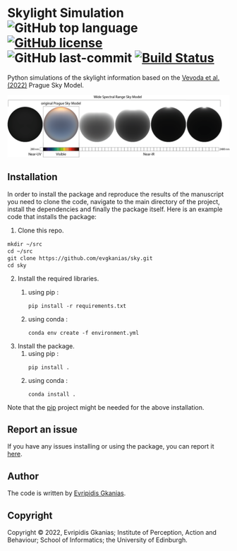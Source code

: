# Skylight Simulation ![GitHub top language](https://img.shields.io/github/languages/top/evgkanias/sky) [![GitHub license](https://img.shields.io/github/license/evgkanias/sky)](https://github.com/evgkanias/sky/blob/main/LICENSE) ![GitHub last-commit](https://img.shields.io/github/last-commit/evgkanias/sky) <a href="https://app.travis-ci.com/evgkanias/sky" target="_blank">![Build Status](https://app.travis-ci.com/evgkanias/sky.svg?branch=main)</a>

Python simulations of the skylight information based on the
[Vevoda et al. (2022)](https://cgg.mff.cuni.cz/publications/infrared-skymodel-2022/) Prague Sky Model.

![vevoda_2022_teaser](docs/vevoda_2022_infrared_sky_teaser.png)

## Installation

In order to install the package and reproduce the results of the manuscript you need to clone
the code, navigate to the main directory of the project, install the dependencies and finally
the package itself. Here is an example code that installs the package:

1. Clone this repo.
```commandline
mkdir ~/src
cd ~/src
git clone https://github.com/evgkanias/sky.git
cd sky
```
2. Install the required libraries. 
   1. using pip :
      ```commandline
      pip install -r requirements.txt
      ```

   2. using conda :
      ```commandline
      conda env create -f environment.yml
      ```
3. Install the package.
   1. using pip :
      ```commandline
      pip install .
      ```
   2. using conda :
      ```commandline
      conda install .
      ```
   
Note that the [pip](https://pypi.org/project/pip/) project might be needed for the above installation.

## Report an issue

If you have any issues installing or using the package, you can report it
[here](https://github.com/evgkanias/sky/issues).

## Author

The code is written by [Evripidis Gkanias](https://evgkanias.github.io/).

## Copyright

Copyright &copy; 2022, Evripidis Gkanias; Institute of Perception,
Action and Behaviour; School of Informatics; the University of Edinburgh.